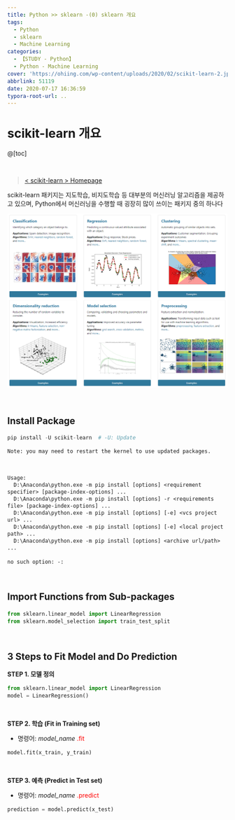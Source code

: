 ```yaml
---
title: Python >> sklearn -(0) sklearn 개요
tags:
  - Python
  - sklearn
  - Machine Learning
categories:
  - 【STUDY - Python】
  - Python - Machine Learning
cover: 'https://ohiing.com/wp-content/uploads/2020/02/scikit-learn-2.jpg'
abbrlink: 51119
date: 2020-07-17 16:36:59
typora-root-url: ..
---
```


# **scikit-learn 개요**

@[toc]

<br />

> [< scikit-learn > Homepage](https://scikit-learn.org/stable/)

scikit-learn 패키지는 지도학습, 비지도학습 등 대부분의 머신러닝 알고리즘을 제공하고 있으며, Python에서 머신러닝을 수행할 때 굉장히 많이 쓰이는 패키지 중의 하나다

![sk_learn](/images/S-Python-sklearn0/NzXkk9.png)

  <br />

## **Install Package**


```python
pip install -U scikit-learn  # -U: Update
```

    Note: you may need to restart the kernel to use updated packages.


​    

    Usage:   
      D:\Anaconda\python.exe -m pip install [options] <requirement specifier> [package-index-options] ...
      D:\Anaconda\python.exe -m pip install [options] -r <requirements file> [package-index-options] ...
      D:\Anaconda\python.exe -m pip install [options] [-e] <vcs project url> ...
      D:\Anaconda\python.exe -m pip install [options] [-e] <local project path> ...
      D:\Anaconda\python.exe -m pip install [options] <archive url/path> ...
    
    no such option: -:

<br />


## **Import Functions from Sub-packages**


```python
from sklearn.linear_model import LinearRegression
from sklearn.model_selection import train_test_split
```

  <br />

## **3 Steps to Fit Model and Do Prediction**

**STEP 1. 모델 정의**


```python
from sklearn.linear_model import LinearRegression
model = LinearRegression()
```

  <br />

**STEP 2. 학습 (Fit in Training set)**

* 명령어:  *model_name* <font color='red'>.fit</font>


```python
model.fit(x_train, y_train)
```

  <br />

**STEP 3. 예측 (Predict in Test set)**

* 명령어: *model_name* <font color='red'>.predict</font>


```python
prediction = model.predict(x_test)
```

<br />

<br />